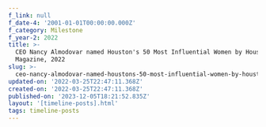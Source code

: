 ```yaml
---
f_link: null
f_date-4: '2001-01-01T00:00:00.000Z'
f_category: Milestone
f_year-2: 2022
title: >-
  CEO Nancy Almodovar named Houston's 50 Most Influential Women by Houston Women
  Magazine, 2022
slug: >-
  ceo-nancy-almodovar-named-houstons-50-most-influential-women-by-houston-women-magazine-2022
updated-on: '2022-03-25T22:47:11.368Z'
created-on: '2022-03-25T22:47:11.368Z'
published-on: '2023-12-05T18:21:52.835Z'
layout: '[timeline-posts].html'
tags: timeline-posts
---
```



